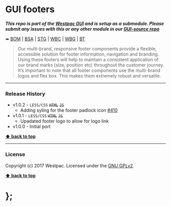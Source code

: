 GUI footers
===========

***This repo is part of the [Westpac GUI](http://gel.westpacgroup.com.au/GUI/) and is setup as a submodule. Please submit any issues with this or any other
module in our [GUI-source repo](https://github.com/WestpacCXTeam/GUI-source/issues)***

➠
[BOM](http://westpaccxteam.github.io/GUI-footers/tests/BOM/) |
[BSA](http://westpaccxteam.github.io/GUI-footers/tests/BSA/) |
[STG](http://westpaccxteam.github.io/GUI-footers/tests/STG/) |
[WBC](http://westpaccxteam.github.io/GUI-footers/tests/WBC/) |
[WBG](http://westpaccxteam.github.io/GUI-footers/tests/WBG/) |
[BT](http://westpaccxteam.github.io/GUI-footers/tests/BT/)

> Our multi-brand, responsive footer components provide a flexible, accessible solution for footer information, navigation and branding. Using these footers will help to maintain a consistent application of our brand marks (size, position etc) throughout the customer journey. It’s important to note that all footer components use the multi-brand logos and flex box. This makes them extremely robust and versatile.

----------------------------------------------------------------------------------------------------------------------------------------------------------------


### Release History

* v1.0.2 - `LESS/CSS` ~~`HTML`~~ ~~`JS`~~
	* Adding syling for the footer padlock icon
	[#410](https://github.com/WestpacCXTeam/GUI-source/issues/410)
* v1.0.1 - `LESS/CSS` ~~`HTML`~~ ~~`JS`~~
	* Upadated footer logo to allow for logo link
* v1.0.0 - Initial port

**[⬆ back to top](#content)**


----------------------------------------------------------------------------------------------------------------------------------------------------------------


### License

Copyright (c) 2017 Westpac. Licensed under the [GNU GPLv2](https://raw.githubusercontent.com/WestpacCXTeam/GUI-footers/master/LICENSE).

**[⬆ back to top](#content)**

# };